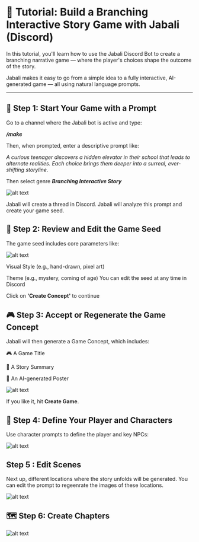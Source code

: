 # 📖 Tutorial: Build a Branching Interactive Story Game with Jabali (Discord)

In this tutorial, you'll learn how to use the Jabali Discord Bot to create a branching narrative game — where the player's choices shape the outcome of the story.

Jabali makes it easy to go from a simple idea to a fully interactive, AI-generated game — all using natural language prompts.

---

## 🚀 Step 1: Start Your Game with a Prompt

Go to a channel where the Jabali bot is active and type:

***/make***

Then, when prompted, enter a descriptive prompt like:

_A curious teenager discovers a hidden elevator in their school that leads to alternate realities. Each choice brings them deeper into a surreal, ever-shifting storyline._

Then select genre ***Branching Interactive Story***

![alt text](tutorial-is-prompt.png)

Jabali will create a thread in Discord.
Jabali will analyze this prompt and create your game seed.

## 🌱 Step 2: Review and Edit the Game Seed
The game seed includes core parameters like:

![alt text](tutorial-is-seed.png)

Visual Style (e.g., hand-drawn, pixel art)

Theme (e.g., mystery, coming of age)
You can edit the seed at any time in Discord 

Click on **'Create Concept'** to continue

## 🎮 Step 3: Accept or Regenerate the Game Concept
Jabali will then generate a Game Concept, which includes:

🎮 A Game Title

📖 A Story Summary

🎨 An AI-generated Poster

![alt text](image-1.png)

If you like it, hit **Create Game**.

## 🧍 Step 4: Define Your Player and Characters
Use character prompts to define the player and key NPCs:

![alt text](char.png)

## Step 5 : Edit Scenes 
Next up, different locations where the story unfolds will be generated. You can edit the prompt to regeenrate the images of these locations. 

![alt text](locations.png)
## 🗺️ Step 6: Create Chapters
![alt text](image-2.png)
